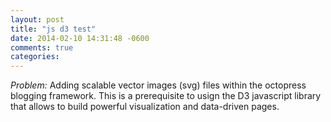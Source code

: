 ```yaml
---
layout: post
title: "js d3 test"
date: 2014-02-10 14:31:48 -0600
comments: true
categories: 
---
```


<script src="http://d3js.org/d3.v2.js"></script> 

*Problem:* Adding scalable vector images (svg) files within the octopress blogging framework. This is a prerequisite to usign the D3 javascript library that allows to build powerful visualization and data-driven pages. 



<div>
  <style type="text/css">

    .chart {
      font-family: Arial, sans-serif;
      font-size: 10px;
      margin-top: -40px;
    }

    .bar {
      fill: steelblue;
    }

    .axis path, .axis line {
      fill: none;
      stroke: #000;
      shape-rendering: crispEdges;
    }

  </style>
</div>

<script type="text/javascript">

  var data = [6, 1, 2, 3, 5, 4,8];

  var margin = {top: 40, right: 40, bottom: 40, left: 40},
      width = $('.entry-content').width(),
      height = 300;

  $(window).resize(function() {
    width = $('.entry-content').width();
  });

</script>



<div id='test-1'></div>

<script type="text/javascript">
  d3.select("#test-1").append("p").text("New paragraph!");
</script>

